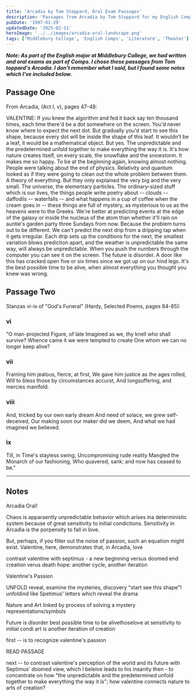 ```yaml
---
title: 'Arcadia by Tom Stoppard, Oral Exam Passages'
description: 'Passages from Arcadia by Tom Stoppard for my English Comprehensive Oral Exam at Middlebury College in 1996.'
pubDate: '1997-01-29'
updatedDate: '2025-02-11'
heroImage: '../../images/arcadia-oral-landscape.png'
tags: ['Middlebury College', 'English Comps', 'Literature', 'Theater']
---
```


**_Note: As part of the English major at Middlebury College, we had written and oral exams as part of Comps. I chose these passages from Tom toppard's Arcadia. I don't remember what I said, but I found some notes which I've included below._**

## Passage One

From Arcadia, (Act I, v), pages 47-48:

VALENTINE: If you knew the algorithm and fed it back say ten thousand times, each time there'd be a dot somewhere on the screen. You'd never know where to expect the next dot. But gradually you'd start to see this shape, because every dot will be inside the shape of this leaf. It wouldn't be a leaf, it would be a mathematical object. But yes. The unpredictable and the predetermined unfold together to make everything the way it is. It's how nature creates itself, on every scale, the snowflake and the snowstorm. It makes me so happy. To be at the beginning again, knowing almost nothing. People were talking about the end of physics. Relativity and quantum looked as if they were going to clean out the whole problem between them. A theory of everything. But they only explained the very big and the very small. The universe, the elementary particles. The ordinary-sized stuff which is our lives, the things people write poetry about -- clouds -- daffodils -- waterfalls -- and what happens in a cup of coffee when the cream goes in -- these things are full of mystery, as mysterious to us as the heavens were to the Greeks. We're better at predicting events at the edge of the galaxy or inside the nucleus of the atom than whether it'll rain on auntie's garden party three Sundays from now. Because the problem turns out to be different. We can't predict the next drip from a dripping tap when it gets irregular. Each drip sets up the conditions for the next, the smallest variation blows prediction apart, and the weather is unpredictable the same way, will always be unpredictable. When you push the numbers through the computer you can see it on the screen. The future is disorder. A door like this has cracked open five or six times since we got up on our hind legs. It's the best possible time to be alive, when almost everything you thought you knew was wrong.

## Passage Two

Stanzas vi-ix of "God's Funeral" (Hardy, Selected Poems, pages 84-85):

### vi

"O man-projected Figure, of late
Imagined as we, thy knell who shall survive?
Whence came it we were tempted to create
One whom we can no longer keep alive?

### vii

Framing him jealous, fierce, at first,
We gave him justice as the ages rolled,
Will to bless those by circumstances accurst,
And longsuffering, and mercies manifold.

### viii

And, tricked by our own early dream
And need of solace, we grew self-deceived,
Our making soon our maker did we deem,
And what we had imagined we believed.

### ix

Till, in Time's stayless swing,
Uncompromising rude reality
Mangled the Monarch of our fashioning,
Who quavered, sank; and now has ceased to be."

---

## Notes

Arcadia Oral!

Chaos is apparaently unpredictable behavior which arises ina deterministic system because of great sensitivity to initial condictions. Sensitivity in Arcadia is the porpensity to fall in love.

But, perhaps, if you filter out the noise of passion, such an equation might exist. Valentine, here, demonstrates that, in Arcadia, love

contrast valentine with septimus - a new beginning versus doomed end
creation verus death
hope: another cycle, another iteration

Valentine's Passion

UNFOLD
reveal, examine the mysteries, discovery "start see this shape"!
unfoldind like Spetimus' letters which reveal the drama

Nature and Art
linked by process of solving a mystery
representations/symbols

Future is disorder
best possible time to be alivethoselove at sensitivity to initial condi
art is another iteration of creation

first -- is to recognize valentine's passion

READ PASSAGE

next -- to contrast valentine's perception of the world and its future with Septimus' doomed view, which I beleive leads to his insanity
then - to concentrate on how "the unpredictable and the predetermined unfold together to make everything the way it is"; how valentine connects nature to arts of creation?
